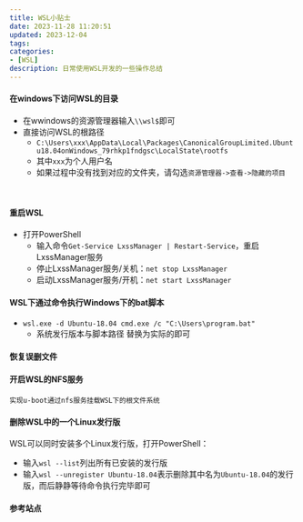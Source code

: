 ```yaml
---
title: WSL小贴士
date: 2023-11-28 11:20:51
updated: 2023-12-04
tags:
categories:
- [WSL]
description: 日常使用WSL开发的一些操作总结
---
```



#### 在windows下访问WSL的目录
- 在wwindows的资源管理器输入`\\wsl$`即可
- 直接访问WSL的根路径
  - `C:\Users\xxx\AppData\Local\Packages\CanonicalGroupLimited.Ubuntu18.04onWindows_79rhkp1fndgsc\LocalState\rootfs`
  - 其中`xxx`为个人用户名
  - 如果过程中没有找到对应的文件夹，请勾选`资源管理器->查看->隐藏的项目`
<br>

#### 重启WSL

- 打开PowerShell
  - 输入命令`Get-Service LxssManager | Restart-Service`，重启LxssManager服务
  - 停止LxssManager服务/关机：`net stop LxssManager`
  - 启动LxssManager服务/开机：`net start LxssManager`


#### WSL下通过命令执行Windows下的bat脚本
- `wsl.exe -d Ubuntu-18.04 cmd.exe /c "C:\Users\program.bat"`
  - 系统发行版本与脚本路径 替换为实际的即可


#### 恢复误删文件



#### 开启WSL的NFS服务
	实现u-boot通过nfs服务挂载WSL下的根文件系统


#### 删除WSL中的一个Linux发行版

WSL可以同时安装多个Linux发行版，打开PowerShell：
- 输入`wsl --list`列出所有已安装的发行版
- 输入`wsl --unregister Ubuntu-18.04`表示删除其中名为`Ubuntu-18.04`的发行版，而后静静等待命令执行完毕即可


#### 参考站点

